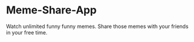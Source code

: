 # Meme-Share-App
Watch unlimited funny funny memes. Share those memes with your friends in your free time.
